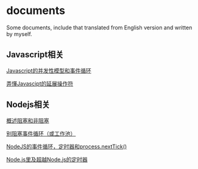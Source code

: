 # documents
Some documents, include that translated from English version and written by myself.

## Javascript相关 ##

[Javascript的并发性模型和事件循环](/ConcurrencyAndEventLoop_cn.md "Javascript的并发性模型和事件循环")

[弄懂Javascipt的延展操作符](/UnderstandingTheSpreadOperatorInJS_cn.md "弄懂Javascipt的延展操作符")

## Nodejs相关 ##

[概述阻塞和非阻塞](/OverviewofBlockingvsNon-Blocking_ch.md "概述阻塞和非阻塞")

[别阻塞事件循环（或工作池）](/DontBlockTheEventLoopOrWorkerPool_cn.md "别阻塞事件循环（或工作池）")

[NodeJS的事件循环，定时器和process.nextTick()](/NodejsEventLoopTimerAndProcessNextTick_cn.md "NodeJS的事件循环，定时器和process.nextTick()")

[Node.js里及超越Node.js的定时器](/TimersInNodejsAndBeyond_ch.md "Node.js里及超越Node.js的定时器")